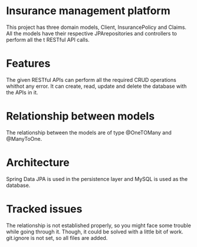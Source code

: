# Insurance management platform
This project has three domain models, Client, InsurancePolicy and Claims.
All the models have their respective JPArepositories and controllers to perform all the t RESTful API calls.
# Features
The given RESTful APIs can perform all the required CRUD operations whithot any error.
It can create, read, update and delete the database with the APIs in it.
# Relationship between models
The relationship between the models are of type @OneTOMany and @ManyToOne.
# Architecture
Spring Data JPA is used in the persistence layer and MySQL is used as the database.
# Tracked issues
The relationship is not established properly, so you might face some trouble while going through it. Though, it could be solved with a little bit of work.
git.ignore is not set, so all files are added.
